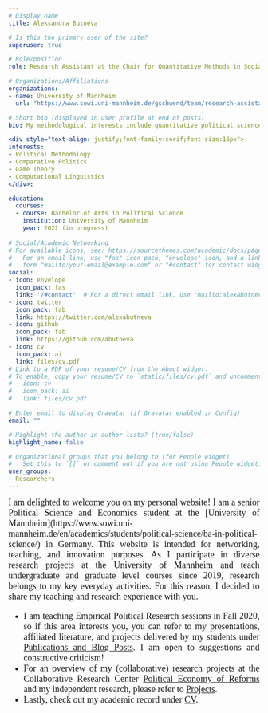 ```yaml
---
# Display name
title: Aleksandra Butneva

# Is this the primary user of the site?
superuser: true

# Role/position
role: Research Assistant at the Chair for Quantitative Methods in Social Sciences  

# Organizations/Affiliations
organizations:
- name: University of Mannheim
  url: "https://www.sowi.uni-mannheim.de/gschwend/team/research-assistants/"

# Short bio (displayed in user profile at end of posts)
bio: My methodological interests include quantitative political science, machine learning, and large-scale quantitative text analysis.

<div style="text-align: justify;font-family:serif;font-size:16px"> 
interests:
- Political Methodology
- Comparative Politics 
- Game Theory
- Computational Linguistics
</div>:

education:
  courses:
  - course: Bachelor of Arts in Political Science 
    institution: University of Mannheim
    year: 2021 (in progress)
  
# Social/Academic Networking
# For available icons, see: https://sourcethemes.com/academic/docs/page-builder/#icons
#   For an email link, use "fas" icon pack, "envelope" icon, and a link in the
#   form "mailto:your-email@example.com" or "#contact" for contact widget.
social:
- icon: envelope
  icon_pack: fas
  link: '/#contact'  # For a direct email link, use "mailto:alexabutneva@mail.ru".
- icon: twitter
  icon_pack: fab
  link: https://twitter.com/alexabutneva
- icon: github
  icon_pack: fab
  link: https://github.com/abutneva
- icon: cv
  icon_pack: ai
  link: files/cv.pdf
# Link to a PDF of your resume/CV from the About widget.
# To enable, copy your resume/CV to `static/files/cv.pdf` and uncomment the lines below.
# - icon: cv
#   icon_pack: ai
#   link: files/cv.pdf

# Enter email to display Gravatar (if Gravatar enabled in Config)
email: ""

# Highlight the author in author lists? (true/false)
highlight_name: false

# Organizational groups that you belong to (for People widget)
#   Set this to `[]` or comment out if you are not using People widget.
user_groups:
- Researchers
---
```

<div style="text-align: justify;font-family:serif;font-size:18px;"> 
I am delighted to welcome you on my personal website! I am a senior Political Science and Economics student at the [University of Mannheim](https://www.sowi.uni-mannheim.de/en/academics/students/political-science/ba-in-political-science/) in Germany. This website is intended for networking, teaching, and innovation purposes. As I participate in diverse research projects at the University of Mannheim and teach undergraduate and graduate level courses since 2019, research belongs to my key everyday activities. For this reason, I decided to share my teaching and research experience with you.

- I am teaching Empirical Political Research sessions in Fall 2020, so if this area interests you, you can refer to my presentations, affiliated literature, and projects delivered by my students under [Publications and Blog Posts](https://aleksandra-butneva.netlify.app/#featured). I am open to suggestions and constructive criticism!
- For an overview of my (collaborative) research projects at the Collaborative Research Center [Political Economy of Reforms](https://reforms.uni-mannheim.de/) and my independent research, please refer to [Projects](https://aleksandra-butneva.netlify.app/#projects).
- Lastly, check out my academic record under [CV](https://aleksandra-butneva.netlify.app/files/cv.pdf).

</div>

